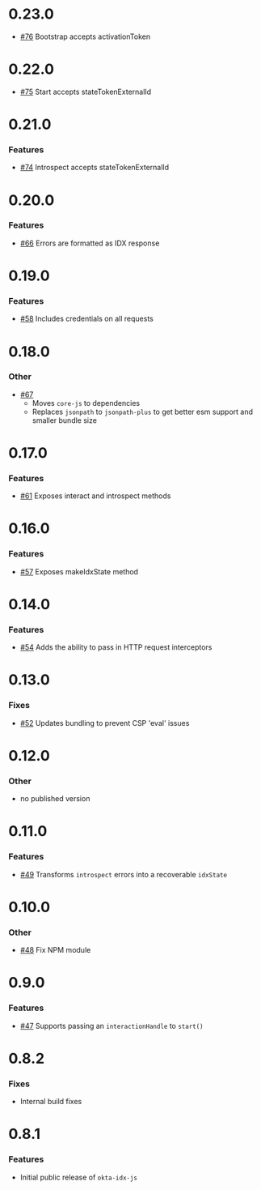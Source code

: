# 0.23.0

- [#76](https://github.com/okta/okta-idx-js/pull/76) Bootstrap accepts activationToken

# 0.22.0

- [#75](https://github.com/okta/okta-idx-js/pull/75) Start accepts stateTokenExternalId

# 0.21.0

### Features

- [#74](https://github.com/okta/okta-idx-js/pull/74) Introspect accepts stateTokenExternalId

# 0.20.0

### Features

- [#66](https://github.com/okta/okta-idx-js/pull/66) Errors are formatted as IDX response

# 0.19.0

### Features

- [#58](https://github.com/okta/okta-idx-js/pull/58) Includes credentials on all requests

# 0.18.0

### Other

- [#67](https://github.com/okta/okta-idx-js/pull/67)
  - Moves `core-js` to dependencies
  - Replaces `jsonpath` to `jsonpath-plus` to get better esm support and smaller bundle size

# 0.17.0

### Features

- [#61](https://github.com/okta/okta-idx-js/pull/61) Exposes interact and introspect methods

# 0.16.0

### Features

- [#57](https://github.com/okta/okta-idx-js/pull/57) Exposes makeIdxState method

# 0.14.0

### Features

- [#54](https://github.com/okta/okta-idx-js/pull/54) Adds the ability to pass in HTTP request interceptors

# 0.13.0

### Fixes
- [#52](https://github.com/okta/okta-idx-js/pull/52) Updates bundling to prevent CSP 'eval' issues

# 0.12.0

### Other
- no published version 

# 0.11.0

### Features

- [#49](https://github.com/okta/okta-idx-js/pull/49) Transforms `introspect` errors into a recoverable `idxState`

# 0.10.0

### Other

- [#48](https://github.com/okta/okta-idx-js/pull/48) Fix NPM module

# 0.9.0

### Features

- [#47](https://github.com/okta/okta-idx-js/pull/47) Supports passing an `interactionHandle` to `start()`

# 0.8.2

### Fixes

- Internal build fixes

# 0.8.1

### Features

- Initial public release of `okta-idx-js`

